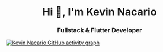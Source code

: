 <h1 align="center">Hi 👋, I'm Kevin Nacario</h1>
<h3 align="center">Fullstack & Flutter Developer</h3>

[![Kevin Nacario GitHub activity graph](https://activity-graph.herokuapp.com/graph?username=hitchcliff&&theme=xcode)](https://github.com/hitchcliff)
